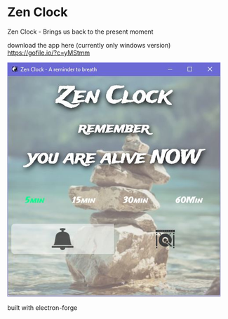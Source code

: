 # Zen Clock
Zen Clock - Brings us back to the present moment

download the app here (currently only windows version) <br/>
https://gofile.io/?c=yMStmm
<br/>

![Zen Clock](zen_clock.JPG)

built with electron-forge

